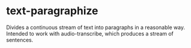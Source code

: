 # text-paragraphize
Divides a continuous stream of text into paragraphs in a reasonable way. Intended to work with audio-transcribe, which produces a stream of sentences.
